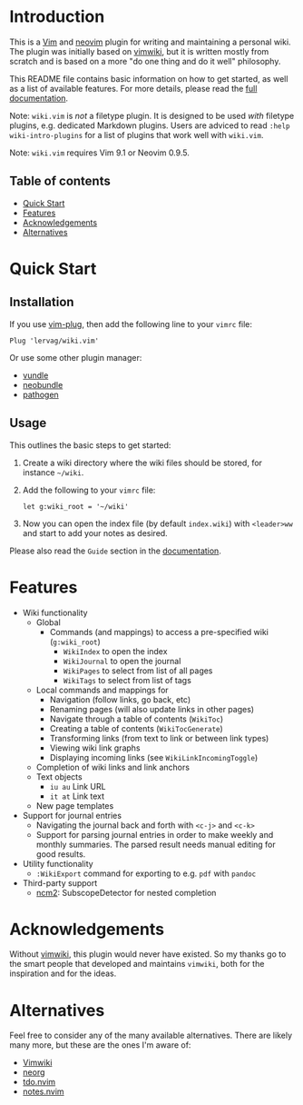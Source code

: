 # Introduction

This is a [Vim](http://www.vim.org/) and [neovim](https://neovim.io/) plugin for writing and maintaining
a personal wiki. The plugin was initially based on
[vimwiki](https://github.com/vimwiki/vimwiki), but it is written mostly from
scratch and is based on a more "do one thing and do it well" philosophy.

This README file contains basic information on how to get started, as well as
a list of available features. For more details, please read the
[full documentation](doc/wiki.txt).

Note: `wiki.vim` is _not_ a filetype plugin. It is designed to be used _with_
      filetype plugins, e.g. dedicated Markdown plugins. Users are adviced to
      read `:help wiki-intro-plugins` for a list of plugins that work well with
      `wiki.vim`.

Note: `wiki.vim` requires Vim 9.1 or Neovim 0.9.5.

## Table of contents

- [Quick Start](#quick-start)
- [Features](#features)
- [Acknowledgements](#acknowledgements)
- [Alternatives](#alternatives)

# Quick Start

## Installation

If you use [vim-plug](https://github.com/junegunn/vim-plug), then add the
following line to your `vimrc` file:

```vim
Plug 'lervag/wiki.vim'
```

Or use some other plugin manager:
- [vundle](https://github.com/gmarik/vundle)
- [neobundle](https://github.com/Shougo/neobundle.vim)
- [pathogen](https://github.com/tpope/vim-pathogen)

## Usage

This outlines the basic steps to get started:

1. Create a wiki directory where the wiki files should be stored, for instance
   `~/wiki`.

2. Add the following to your `vimrc` file:

   ```vim
   let g:wiki_root = '~/wiki'
   ```

3. Now you can open the index file (by default `index.wiki`) with `<leader>ww`
   and start to add your notes as desired.

Please also read the `Guide` section in the [documentation](doc/wiki.txt).

# Features

- Wiki functionality
  - Global
    - Commands (and mappings) to access a pre-specified wiki (`g:wiki_root`)
      - `WikiIndex` to open the index
      - `WikiJournal` to open the journal
      - `WikiPages` to select from list of all pages
      - `WikiTags` to select from list of tags
  - Local commands and mappings for
    - Navigation (follow links, go back, etc)
    - Renaming pages (will also update links in other pages)
    - Navigate through a table of contents (`WikiToc`)
    - Creating a table of contents (`WikiTocGenerate`)
    - Transforming links (from text to link or between link types)
    - Viewing wiki link graphs
    - Displaying incoming links (see `WikiLinkIncomingToggle`)
  - Completion of wiki links and link anchors
  - Text objects
    - `iu au` Link URL
    - `it at` Link text
  - New page templates
- Support for journal entries
  - Navigating the journal back and forth with `<c-j>` and `<c-k>`
  - Support for parsing journal entries in order to make weekly and monthly
    summaries. The parsed result needs manual editing for good results.
- Utility functionality
  - `:WikiExport` command for exporting to e.g. `pdf` with `pandoc`
- Third-party support
  - [ncm2](https://github.com/ncm2/ncm2): SubscopeDetector for nested completion

# Acknowledgements

Without [vimwiki](https://github.com/vimwiki/vimwiki), this plugin would never
have existed. So my thanks go to the smart people that developed and maintains
`vimwiki`, both for the inspiration and for the ideas.

# Alternatives

Feel free to consider any of the many available alternatives. There are likely many more, but these are the ones I'm aware of:

* [Vimwiki](https://github.com/vimwiki/vimwiki)
* [neorg](https://github.com/nvim-neorg/neorg)
* [tdo.nvim](https://github.com/2KAbhishek/tdo.nvim)
* [notes.nvim](https://github.com/dhananjaylatkar/notes.nvim)


